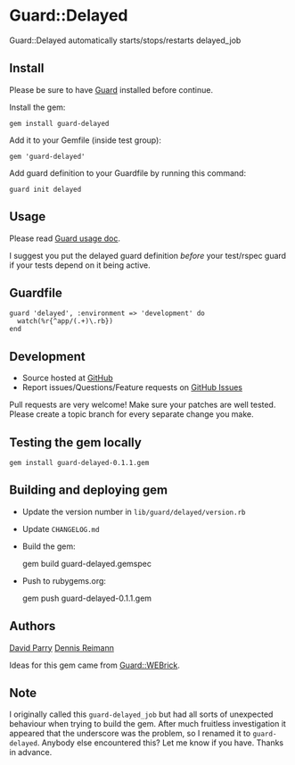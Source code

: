 # Guard::Delayed

Guard::Delayed automatically starts/stops/restarts delayed_job

## Install

Please be sure to have [Guard](http://github.com/guard/guard) installed before continue.

Install the gem:

    gem install guard-delayed

Add it to your Gemfile (inside test group):

    gem 'guard-delayed'

Add guard definition to your Guardfile by running this command:

    guard init delayed

## Usage

Please read [Guard usage doc](http://github.com/guard/guard#readme).

I suggest you put the delayed guard definition *before* your test/rspec guard if your tests depend on it
being active.

## Guardfile

    guard 'delayed', :environment => 'development' do
      watch(%r{^app/(.+)\.rb})
    end

## Development

 * Source hosted at [GitHub](http://github.com/suranyami/guard-delayed)
 * Report issues/Questions/Feature requests on [GitHub Issues](http://github.com/suranyami/guard-delayed/issues)

Pull requests are very welcome! Make sure your patches are well tested. Please create a topic branch for every separate change
you make.

## Testing the gem locally

    gem install guard-delayed-0.1.1.gem

## Building and deploying gem

 * Update the version number in `lib/guard/delayed/version.rb`
 * Update `CHANGELOG.md`
 * Build the gem:
 
    gem build guard-delayed.gemspec
    
 * Push to rubygems.org:
 
    gem push guard-delayed-0.1.1.gem
    

## Authors

[David Parry](https://github.com/suranyami)
[Dennis Reimann](https://github.com/dbloete)

Ideas for this gem came from [Guard::WEBrick](http://github.com/fnichol/guard-webrick).

## Note

I originally called this `guard-delayed_job` but had all sorts of unexpected behaviour when trying to build the gem.
After much fruitless investigation it appeared that the underscore was the problem, so I renamed it to `guard-delayed`.
Anybody else encountered this? Let me know if you have. Thanks in advance.
